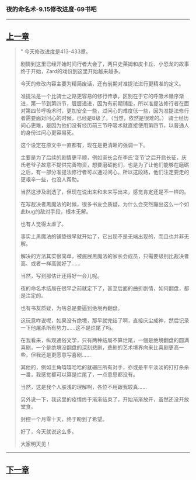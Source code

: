 ### 夜的命名术-9.15修改进度-69书吧

--------
[上一章](./9aaa374547c1bcc51a553af219b23d85.md)
--------


>
>
>
>"
>今天修改进度是413-433章。
>
>剧情到这里已经开始时间行者大会了，两只史莱姆和皮卡丘、小恐龙的故事终于开始，Zard的戏份到这里开始越来越多。
>
>今天的修改内容主要为精简废话，还有前期对准提法进行更精准的定义。
>
>准提法是一个比骑士之路更容易的修行传承，区别在于它的呼吸术循序渐进，第一节到第四节，层层递进，因为有前期铺垫，所以准提法修行者在面对第四节呼吸术时，更加安全一些，过问心的难度低一些，因为准提法修行者需要面对问心的时候，已经是B级了。（当然，依然是很难的。）
>骑士经历问心更难，是因为他们没有经历前三节呼吸术就直接使用第四节，以普通人的身份过问心更容易死。
>
>这个设定在原文中一直都有，现在是更清晰的强调一下。
>
>主要是为了后续的剧情更平顺，例如家长会在李氏‘变节’之后开启长征，庆氏老爷子故意不提供完善物资，想要磨砺他们，也是为了让他们能够在磨砺之后，有一部分准提法修行者可以通过问心。所以这段路，他们注定要走的更艰辛一些，也没人帮助。
>
>当然这涉及剧透了，但现在说出来和未来写出来，感觉肯定还是不一样的。
>
>在写裁决者黑魔法的时候，很多书友会质疑，为什么会突然蹦出这么一个如此bug的敌对手段，根本无解。
>
>也有人觉得太虐了。
>
>事实上黑魔法的铺垫很早就开始了，它出现不是无端出现的，而且也并非无解。
>
>解决的方法其实很简单，被施展黑魔法的家长会成员，只需要级别比裁决者高、或者一样高就好了……
>
>当然，写到那估计还得好一会儿呢。
>
>夜的命名术结局在很早之前就定下了，甚至后面的曲折剧情，如何翻盘，都是注定的。
>
>也有书友质疑，为啥总是要逼到绝境再翻盘。
>
>这玩意咋说呢，如果没有绝境，那早就完结了啊，直接庆尘成神，然后记录一下他屠杀所有势力……这不是烂尾了吗。
>
>在我看来，纵观通俗文学，只有两种结局不算烂尾，一個是绝境翻盘的圆满喜剧，一个是绝境没翻盘的深刻悲剧，悲剧的艺术境界向来比喜剧更高一些，但我还是更愿意写喜剧……
>
>其他的，例如主角嘻嘻哈哈的就碾压所有对手，亦或是平平淡淡的打打杀杀一番，我感觉都可以算是烂尾了，一点意思都没有。
>
>当然，这是我个人肤浅的理解啊，各位不用跟我较真……
>
>另外说一下，我这里的疫情终于渐渐结束了，开始渐渐放开，虽然还没开放堂食。
>
>封控一个月零十天，终于盼到了希望。
>
>好了，今天就说这么多。
>
>大家明天见！
>
>

--------
[下一章](./8bd1e5dd9db6f259fa5c534f006ad824.md)
--------
